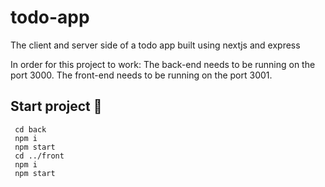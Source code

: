 # todo-app
The client and server side of a todo app built using nextjs and express

In order for this project to work:
    The back-end needs to be running on the port 3000.
    The front-end needs to be running on the port 3001.

## Start project :checkered_flag:

```
 cd back
 npm i
 npm start
 cd ../front
 npm i
 npm start
```
